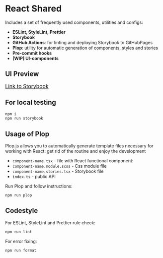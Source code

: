 # React Shared

Includes a set of frequently used components, utilities and configs:

- **ESLint, StyleLint, Prettier**
- **Storybook**
- **GitHub Actions**: for linting and deploying Storybook to GitHubPages
- **Plop**: utility for automatic generation of components, styles and stories
- **Pre-commit hooks**
- **[WIP] UI-components**

## UI Preview

<span style="font-size:larger;">[Link to Storybook](https://igorsmugalov.github.io/react-shared)</span>

## For local testing

```bash
npm i
npm run storybook
```

## Usage of Plop

Plop.js allows you to automatically generate template files necessary for working with React: get rid of the routine and enjoy the development

- `component-name.tsx` - file with React functional component:
- `component-name.module.scss` - Css module file
- `component-name.stories.tsx` - Storybook file
- `index.ts` - public API

Run Plop and follow instructions:

```bash
npm run plop
```

## Codestyle

For ESLint, StyleLint and Prettier rule check:

```bash
npm run lint
```

For error fixing:

```bash
npm run format
```
